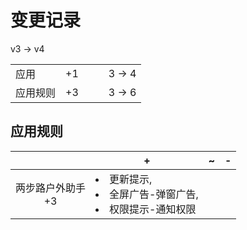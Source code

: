 # 变更记录

v3 -> v4

||||||
|-|:-:|:-:|:-:|:-:|
|应用|+1|||3 -> 4|
|应用规则|+3|||3 -> 6|

## 应用规则

||+|~|-|
|:-:|-|-|-|
|两步路户外助手<br>+3|<li>更新提示,<li>全屏广告-弹窗广告,<li>权限提示-通知权限|||
